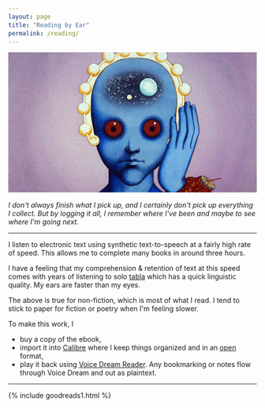 ```yaml
---
layout: page
title: "Reading by Ear"
permalink: /reading/
---
```


![Fantastic Planet](/assets/fantastic.jpg)

_I don't always finish what I pick up, and I certainly don't pick up everything I collect. But by logging it all, I remember where I've been and maybe to see where I'm going next._

---

I listen to electronic text using synthetic text-to-speech at a fairly high rate of speed. This allows me to complete many books in around three hours.

I have a feeling that my comprehension & retention of text at this speed comes with years of listening to solo [tabla](/tabla) which has a quick linguistic quality. My ears are faster than my eyes.

The above is true for non-fiction, which is most of what I read. I tend to stick to paper for fiction or poetry when I'm feeling slower.

To make this work, I
* buy a copy of the ebook,  
* import it into [Calibre](https://calibre-ebook.com/) where I keep things organized and in an [open](https://en.wikipedia.org/wiki/EPUB) format,
* play it back using [Voice Dream Reader](https://www.voicedream.com/reader/). Any bookmarking or notes flow through Voice Dream and out as plaintext.

---

{% include goodreads1.html %}

